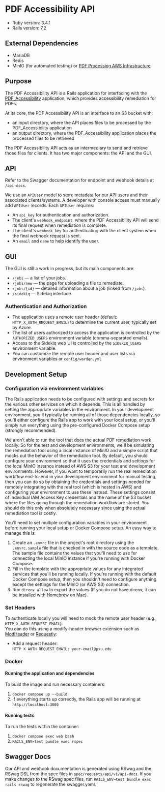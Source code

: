 # PDF Accessibility API

* Ruby version: 3.4.1
* Rails version: 7.2

## External Dependencies
- MariaDB
- Redis
- MinIO (for automated testing) or [PDF Processing AWS Infrastructure](https://github.com/psu-libraries/PDF_Accessibility)

## Purpose

The PDF Accessibility API is a Rails application for interfacing with the [PDF_Accessibility](https://github.com/psu-libraries/PDF_Accessibility) application, which provides accessibility remediation for PDFs.

At its core, the PDF Accessibility API is an interface to an S3 bucket with:
- an input directory, where the API places files to be processed by the PDF_Accessibility application
- an output directory, where the PDF_Accessibility application places the processed files to be retrieved

The PDF Accessibility API acts as an intermediary to send and retrieve those files for clients. It has two major components: the API and the GUI.

## API

Refer to the Swagger documentation for endpoint and webhook details at `/api-docs`.

We use an `APIUser` model to store metadata for our API users and their associated clients/systems. A developer with console access must manually add `APIUser` records. Each `APIUser` requires:

- An `api_key` for authentication and authorization.
- The client's `webhook_endpoint`, where the PDF Accessibility API will send its final request when remediation is complete.
- The client's `webhook_key` for authenticating with the client system when the final webhook request is sent.
- An `email` and `name` to help identify the user.

## GUI

The GUI is still a work in progress, but its main components are:

- `/jobs` — a list of your jobs.
- `/jobs/new` — the page for uploading a file to remediate.
- `/jobs/{id}` — detailed information about a job (linked from `/jobs`).
- `/sidekiq` — Sidekiq interface.

### Authentication and Authorization

- The application uses a remote user header (default: `HTTP_X_AUTH_REQUEST_EMAIL`) to determine the current user, typically set by Azure.
- The list of users authorized to access the application is controlled by the `AUTHORIZED_USERS` environment variable (comma-separated emails).
- Access to the Sidekiq web UI is controlled by the `SIDEKIQ_USERS` environment variable.
- You can customize the remote user header and user lists via environment variables or `config/warden.yml`.

## Development Setup

### Configuration via environment variables
The Rails application needs to be configured with settings and secrets for the various other services on which it depends. This is all handled by setting the appropriate variables in the environment. In your development environment, you'll typically be running all of those dependencies locally, so you'll either configure the Rails app to work with your local setup, or you'll simply run everything using the pre-configured Docker Compose setup (strongly recommended).

We aren't able to run the tool that does the actual PDF remediation work locally. So for the test and development environments, we'll be simulating the remediation tool using a local instance of MinIO and a simple script that mocks out the behavior of the remediation tool. By default, you should configure your environment so that it uses the credentials and settings for the local MinIO instance instead of AWS S3 for your test and development environments. However, if you want to temporarily run the real remediation workflow end-to-end in your development environment for manual testing, then you can do so by obtaining the credentials and settings needed for remotely integrating with the real tool (which is hosted in AWS) and configuring your environment to use these instead. These settings consist of individual IAM Access Key credentials and the name of the S3 bucket where the files going through the remediation workflow are stored. You should do this only when absolutely necessary since using the actual remediation tool is costly.

You'll need to set multiple configuration variables in your environment before running your local setup or Docker Compose setup.  An easy way to manage this is:
1. Create an `.envrc` file in the project's root directory using the `.envrc.sample` file that is checked in with the source code as a template. The sample file contains the values that you'll need to use for connecting the local MinIO instance if you're running with Docker Compose.
2. Fill in the template with the appropriate values for any integrated services that you'll be running locally. If you're running with the default Docker Compose setup, then you shouldn't need to configure anything except the settings for the MinIO (or AWS S3) connection.
3. Run `direnv allow` to export the values (If you do not have direnv, it can be installed with Homebrew on Mac).

### Set Headers

To authenticate locally you will need to mock the remote user header (e.g., `HTTP_X_AUTH_REQUEST_EMAIL`).  
You can do this using a modify-header browser extension such as [ModHeader](https://modheader.com/) or [Requestly](https://requestly.io/):

- Add a request header:  
  `HTTP_X_AUTH_REQUEST_EMAIL: your-email@psu.edu`

### Docker

#### Running the application and dependencies
To build the image and run necessary containers:

 1. `docker compose up --build`
 2. If everything starts up correctly, the Rails app will be running at `http://localhost:3000`

#### Running tests
To run the tests within the container:
1. `docker compose exec web bash`
2. `RAILS_ENV=test bundle exec rspec`


## Swagger Docs

Our API and webhook documentation is generated using RSwag and the RSwag DSL from the spec files in `spec/requests/api/v1/api-docs`.  If you make changes to the RSwag spec files, run `RAILS_ENV=test bundle exec rails rswag` to regenerate the swagger.yaml.
